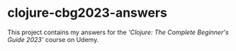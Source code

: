 # clojure-cbg2023-answers

This project contains my answers for the _‘Clojure: The Complete Beginner's Guide 2023’_
course on Udemy.
